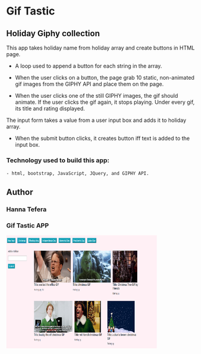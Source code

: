 # Gif Tastic

## Holiday Giphy collection 

This app takes holiday name from holiday array and create buttons in HTML page.
* A loop used to append a button for each string in the array.
   
- When the user clicks on a button, the page grab 10 static, non-animated gif images from the GIPHY API and place them on the page.

- When the user clicks one of the still GIPHY images, the gif should animate. If the user clicks the gif again, it stops playing. Under every gif, its title and rating displayed.
   
The input form takes a value from a user input box and adds it to holiday array.
   - When the submit button clicks, it creates button iff text is added to the input box.

 ### Technology used to build this app:
    - html, bootstrap, JavaScript, JQuery, and GIPHY API.
  
 ## Author 
 ### Hanna Tefera 
 
 ### Gif Tastic APP
 <img src="https://raw.githubusercontent.com/HannaBella/Responsive-Portfolio/master/assets/images/GifTastic.png" height=300 width=400>


 


